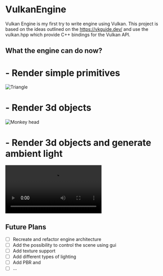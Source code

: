 # VulkanEngine
Vulkan Engine is my first try to write engine using Vulkan. This project is based on the ideas outlined on the https://vkguide.dev/ and use the vulkan.hpp which provide C++ bindings for the Vulkan API. 

## What the engine can do now?

# - Render simple primitives
![Triangle](https://user-images.githubusercontent.com/45881958/137649276-3d8167e1-4abd-4639-a2db-f8f044601d89.png)

# - Render 3d objects
![Monkey head](https://user-images.githubusercontent.com/45881958/137649307-d2311951-2269-4661-892c-13fc71c807c6.gif)

# - Render 3d objects and generate ambient light
![Untextured sponza](https://user-images.githubusercontent.com/45881958/137649259-63063151-7383-4944-9225-e79a6f317774.mp4)

## Future Plans
- [ ] Recreate and refactor engine architecture
- [ ] Add the possibility to control the scene using gui
- [ ] Add texture support
- [ ] Add different types of lighting
- [ ] Add PBR and 
- [ ] ...
